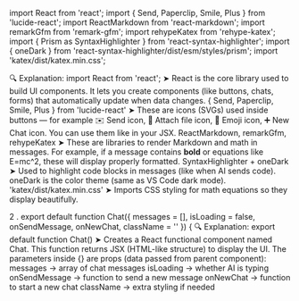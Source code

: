 import React from 'react';
import { Send, Paperclip, Smile, Plus } from 'lucide-react';
import ReactMarkdown from 'react-markdown';
import remarkGfm from 'remark-gfm';
import rehypeKatex from 'rehype-katex';
import { Prism as SyntaxHighlighter } from 'react-syntax-highlighter';
import { oneDark } from 'react-syntax-highlighter/dist/esm/styles/prism';
import 'katex/dist/katex.min.css';

🔍 Explanation:
import React from 'react';
➤ React is the core library used to build UI components.
It lets you create components (like buttons, chats, forms) that automatically update when data changes.
{ Send, Paperclip, Smile, Plus } from 'lucide-react'
➤ These are icons (SVGs) used inside buttons — for example ✉️ Send icon, 📎 Attach file icon, 🙂 Emoji icon, ➕ New Chat icon.
You can use them like <Send /> in your JSX.
ReactMarkdown, remarkGfm, rehypeKatex
➤ These are libraries to render Markdown and math in messages.
For example, if a message contains **bold** or equations like E=mc^2, these will display properly formatted.
SyntaxHighlighter + oneDark
➤ Used to highlight code blocks in messages (like when AI sends code).
oneDark is the color theme (same as VS Code dark mode).
'katex/dist/katex.min.css'
➤ Imports CSS styling for math equations so they display beautifully.


2 . 
export default function Chat({ messages = [], isLoading = false, onSendMessage, onNewChat, className = '' }) {
🔍 Explanation:
export default function Chat()
➤ Creates a React functional component named Chat.
This function returns JSX (HTML-like structure) to display the UI.
The parameters inside {} are props (data passed from parent component):
messages → array of chat messages
isLoading → whether AI is typing
onSendMessage → function to send a new message
onNewChat → function to start a new chat
className → extra styling if needed
